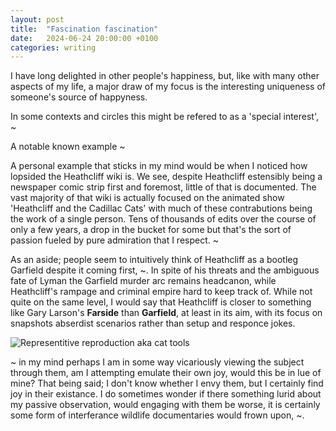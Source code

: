 ```yaml
---
layout: post
title:  "Fascination fascination"
date:   2024-06-24 20:00:00 +0100
categories: writing
---
```

I have long delighted in other people's happiness, but, like with many other aspects of my life, a major draw of my focus is the interesting uniqueness of someone's source of happyness.

In some contexts and circles this might be refered to as a 'special interest', ~

A notable known example ~

A personal example that sticks in my mind would be when I noticed how lopsided the Heathcliff wiki is. We see, despite Heathcliff estensibly being a newspaper comic strip first and foremost, little of that is documented. The vast majority of that wiki is actually focused on the animated show 'Heathcliff and the Cadillac Cats' with much of these contrabutions being the work of a single person. Tens of thousands of edits over the course of only a few years, a drop in the bucket for some but that's the sort of passion fueled by pure admiration that I respect. ~

As an aside; people seem to intuitively think of Heathcliff as a bootleg Garfield despite it coming first, ~. In spite of his threats and the ambiguous fate of Lyman the Garfield murder arc remains headcanon, while Heathcliff's rampage and criminal empire hard to keep track of. While not quite on the same level, I would say that Heathcliff is closer to something like Gary Larson's **Farside** than **Garfield**, at least in its aim, with its focus on snapshots abserdist scenarios rather than setup and responce jokes.

![Representitive reproduction aka cat tools]()

~ in my mind perhaps I am in some way vicariously viewing the subject through them, am I attempting emulate their own joy, would this be in lue of mine? That being said; I don't know whether I envy them, but I certainly find joy in their existance. I do sometimes wonder if there something lurid about my passive observation, would engaging with them be worse, it is certainly some form of interferance wildlife documentaries would frown upon,  ~. 

